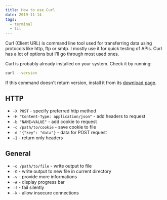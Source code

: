 ```yaml
---
title: How to use Curl
date: 2019-11-14
tags:
  - terminal
  - til
---
```


Curl (Client URL) is command line tool used for transferring data using
protocols like http, ftp or smtp. I mostly use it for quick testing of APIs.
Curl has a lot of options but I'll go through most used ones.

Curl is probably already installed on your system. Check it by running:

```sh
curl --version
```

If this command doesn't return version, install it from its [download
page](https://curl.haxx.se/download.html).

## HTTP

- `-X POST` - specify preferred http method
- `-H "Content-Type: application/json"` - add headers to request
- `-b "NAME=VALUE"` - add cookie to request
- `-c /path/to/cookie` - save cookie to file
- `-d '{"key": "data"}` - data for POST request
- `-I` - return only headers

## General

- `-o /path/to/file` - write output to file
- `-O` - write output to new file in current directory
- `-v` - provide more informations
- `-#` - display progress bar
- `-f` - fail silently
- `-k` - allow insecure connections
